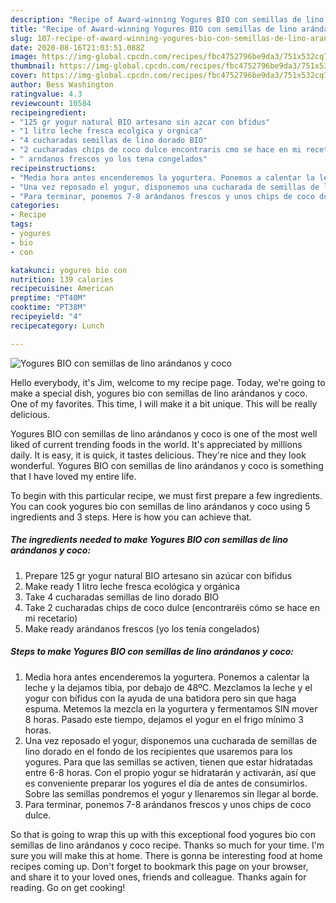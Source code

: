 ```yaml
---
description: "Recipe of Award-winning Yogures BIO con semillas de lino arándanos y coco"
title: "Recipe of Award-winning Yogures BIO con semillas de lino arándanos y coco"
slug: 107-recipe-of-award-winning-yogures-bio-con-semillas-de-lino-arandanos-y-coco
date: 2020-08-16T21:03:51.088Z
image: https://img-global.cpcdn.com/recipes/fbc4752796be9da3/751x532cq70/yogures-bio-con-semillas-de-lino-arandanos-y-coco-foto-principal.jpg
thumbnail: https://img-global.cpcdn.com/recipes/fbc4752796be9da3/751x532cq70/yogures-bio-con-semillas-de-lino-arandanos-y-coco-foto-principal.jpg
cover: https://img-global.cpcdn.com/recipes/fbc4752796be9da3/751x532cq70/yogures-bio-con-semillas-de-lino-arandanos-y-coco-foto-principal.jpg
author: Bess Washington
ratingvalue: 4.3
reviewcount: 10584
recipeingredient:
- "125 gr yogur natural BIO artesano sin azcar con bfidus"
- "1 litro leche fresca ecolgica y orgnica"
- "4 cucharadas semillas de lino dorado BIO"
- "2 cucharadas chips de coco dulce encontraris cmo se hace en mi recetario"
- " arndanos frescos yo los tena congelados"
recipeinstructions:
- "Media hora antes encenderemos la yogurtera. Ponemos a calentar la leche y la dejamos tibia, por debajo de 48ºC. Mezclamos la leche y el yogur con bífidus con la ayuda de una batidora pero sin que haga espuma. Metemos la mezcla en la yogurtera y fermentamos SIN mover 8 horas. Pasado este tiempo, dejamos el yogur en el frigo mínimo 3 horas."
- "Una vez reposado el yogur, disponemos una cucharada de semillas de lino dorado en el fondo de los recipientes que usaremos para los yogures. Para que las semillas se activen, tienen que estar hidratadas entre 6-8 horas. Con el propio yogur se hidratarán y activarán, así que es conveniente preparar los yogures el día de antes de consumirlos. Sobre las semillas pondremos el yogur y llenaremos sin llegar al borde."
- "Para terminar, ponemos 7-8 arándanos frescos y unos chips de coco dulce."
categories:
- Recipe
tags:
- yogures
- bio
- con

katakunci: yogures bio con 
nutrition: 139 calories
recipecuisine: American
preptime: "PT40M"
cooktime: "PT38M"
recipeyield: "4"
recipecategory: Lunch

---
```



![Yogures BIO con semillas de lino arándanos y coco](https://img-global.cpcdn.com/recipes/fbc4752796be9da3/751x532cq70/yogures-bio-con-semillas-de-lino-arandanos-y-coco-foto-principal.jpg)

Hello everybody, it's Jim, welcome to my recipe page. Today, we're going to make a special dish, yogures bio con semillas de lino arándanos y coco. One of my favorites. This time, I will make it a bit unique. This will be really delicious.



Yogures BIO con semillas de lino arándanos y coco is one of the most well liked of current trending foods in the world. It's appreciated by millions daily. It is easy, it is quick, it tastes delicious. They're nice and they look wonderful. Yogures BIO con semillas de lino arándanos y coco is something that I have loved my entire life.


To begin with this particular recipe, we must first prepare a few ingredients. You can cook yogures bio con semillas de lino arándanos y coco using 5 ingredients and 3 steps. Here is how you can achieve that.

<!--inarticleads1-->

##### The ingredients needed to make Yogures BIO con semillas de lino arándanos y coco:

1. Prepare 125 gr yogur natural BIO artesano sin azúcar con bífidus
1. Make ready 1 litro leche fresca ecológica y orgánica
1. Take 4 cucharadas semillas de lino dorado BIO
1. Take 2 cucharadas chips de coco dulce (encontraréis cómo se hace en mi recetario)
1. Make ready  arándanos frescos (yo los tenía congelados)




<!--inarticleads2-->

##### Steps to make Yogures BIO con semillas de lino arándanos y coco:

1. Media hora antes encenderemos la yogurtera. Ponemos a calentar la leche y la dejamos tibia, por debajo de 48ºC. Mezclamos la leche y el yogur con bífidus con la ayuda de una batidora pero sin que haga espuma. Metemos la mezcla en la yogurtera y fermentamos SIN mover 8 horas. Pasado este tiempo, dejamos el yogur en el frigo mínimo 3 horas.
1. Una vez reposado el yogur, disponemos una cucharada de semillas de lino dorado en el fondo de los recipientes que usaremos para los yogures. Para que las semillas se activen, tienen que estar hidratadas entre 6-8 horas. Con el propio yogur se hidratarán y activarán, así que es conveniente preparar los yogures el día de antes de consumirlos. Sobre las semillas pondremos el yogur y llenaremos sin llegar al borde.
1. Para terminar, ponemos 7-8 arándanos frescos y unos chips de coco dulce.




So that is going to wrap this up with this exceptional food yogures bio con semillas de lino arándanos y coco recipe. Thanks so much for your time. I'm sure you will make this at home. There is gonna be interesting food at home recipes coming up. Don't forget to bookmark this page on your browser, and share it to your loved ones, friends and colleague. Thanks again for reading. Go on get cooking!
